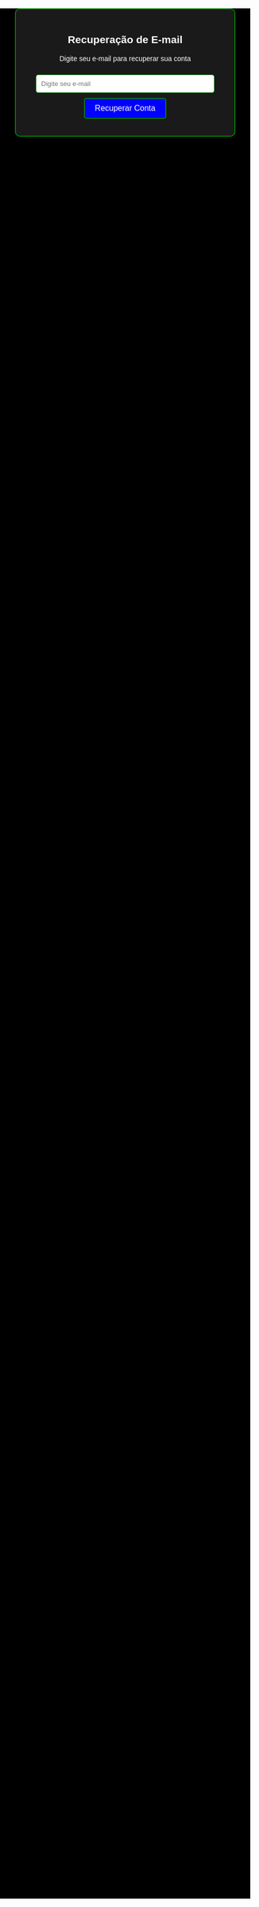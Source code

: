 <!DOCTYPE html>
<html lang="pt-br">
<head>
    <meta charset="UTF-8">
    <meta name="viewport" content="width=device-width, initial-scale=1.0">
    <title>Recuperação de E-mail - Money Jurista</title>
    <style>
        body {
            background-color: black;
            color: white;
            font-family: Arial, sans-serif;
            text-align: center;
            margin: 0;
            padding: 0;
        }
        .container {
            width: 100%;
            max-width: 400px;
            margin: 100px auto;
            padding: 20px;
            border: 2px solid green;
            border-radius: 10px;
            background-color: #1a1a1a;
        }
        input[type="email"] {
            width: 90%;
            padding: 10px;
            margin: 10px 0;
            border: 1px solid green;
            border-radius: 5px;
        }
        button {
            background-color: blue;
            color: white;
            padding: 10px 20px;
            border: 2px solid green;
            border-radius: 5px;
            cursor: pointer;
            font-size: 16px;
        }
        button:hover {
            background-color: darkblue;
        }
    </style>
</head>
<body>
    <div class="container">
        <h2>Recuperação de E-mail</h2>
        <p>Digite seu e-mail para recuperar sua conta</p>
        <form action="#" method="POST">
            <input type="email" name="email" placeholder="Digite seu e-mail" required>
            <br>
            <button type="submit">Recuperar Conta</button>
        </form>
    </div>
</body>
</html>
